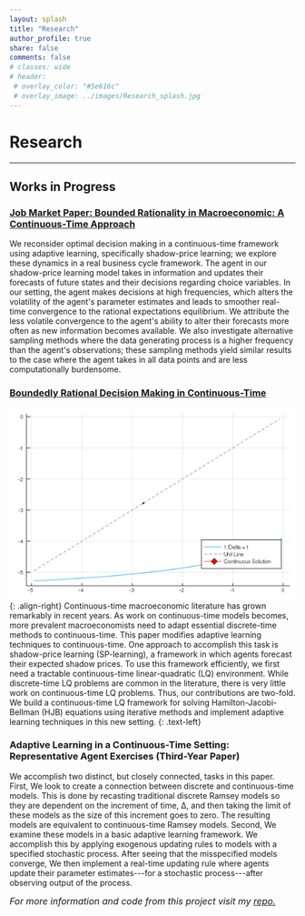 ```yaml
---
layout: splash
title: "Research"
author_profile: true
share: false 
comments: false
# classes: wide 
# header:
 # overlay_color: "#5e616c"
 # overlay_image: ../images/Research_splash.jpg
---
```


# Research 
---

## Works in Progress

### [<i class="fa fa-link" aria-hidden="true"></i> Job Market Paper: Bounded Rationality in Macroeconomic: A Continuous-Time Approach ](https://chandlerlester.com/images/Lester_Chandler_JMP.pdf) 
We reconsider optimal decision making in a continuous-time framework using adaptive learning, specifically shadow-price learning;
we explore these dynamics in a real business cycle framework.
The agent in our shadow-price learning model takes in information and updates their forecasts of future states and their decisions regarding choice variables. 
In our setting, the agent makes decisions at high frequencies, which alters the volatility of the agent's parameter estimates and leads to smoother real-time convergence to the rational expectations equilibrium.
We attribute the less volatile convergence to the agent's ability to alter their forecasts more often as new information becomes available.
We also investigate alternative sampling methods where the data generating process is a higher frequency than the agent's observations; these sampling methods yield similar results to the case where the agent takes in all data points and are less computationally burdensome. 

### [<i class="fa fa-link" aria-hidden="true"></i> Boundedly Rational Decision Making in Continuous-Time](https://chandlerlester.com/images/Lester_Chandler_Ch2.pdf)
![Convergence of the discrete-time Tmap to the continuous-time solutions](/images/Tmap_Convergence.gif "Convergence of the discrete-time Tmap to the continuous-time solution"){: .align-right}
Continuous-time macroeconomic literature has grown remarkably in recent
years. As work on continuous-time models becomes, more prevalent macroeconomists need to adapt essential discrete-time methods to continuous-time.
This paper modifies adaptive learning techniques to continuous-time. One approach to accomplish this task is shadow-price learning (SP-learning), a framework in which agents forecast their expected shadow prices. To use this framework efficiently, we first need a tractable continuous-time linear-quadratic (LQ)
environment. While discrete-time LQ problems are common in the literature,
there is very little work on continuous-time LQ problems. Thus, our contributions are two-fold. We build a continuous-time LQ framework for solving
Hamilton-Jacobi-Bellman (HJB) equations using iterative methods and implement adaptive learning techniques in this new setting.
{: .text-left}


### Adaptive Learning in a Continuous-Time Setting: Representative Agent Exercises (Third-Year Paper) 
We accomplish two distinct, but closely connected, tasks in this paper.
First, We look to create a connection between discrete and continuous-time models.
This is done by recasting traditional discrete Ramsey models so they are dependent on the increment of time, Δ, 
and then taking the limit of these models as the size of this increment goes to zero. 
The resulting models are equivalent to continuous-time Ramsey models. 
Second, We examine these models in a basic adaptive learning framework. 
We  accomplish this by applying exogenous updating rules to models with a specified stochastic process. 
After seeing that the misspecified models converge, We then implement a real-time updating rule where agents update their parameter estimates---for a stochastic process---after observing output of the process. 

*<font size="3">For more information and code from this project visit my <a href="https://github.com/chandlerlester/Stylized_Learning">repo.</a></font>*

